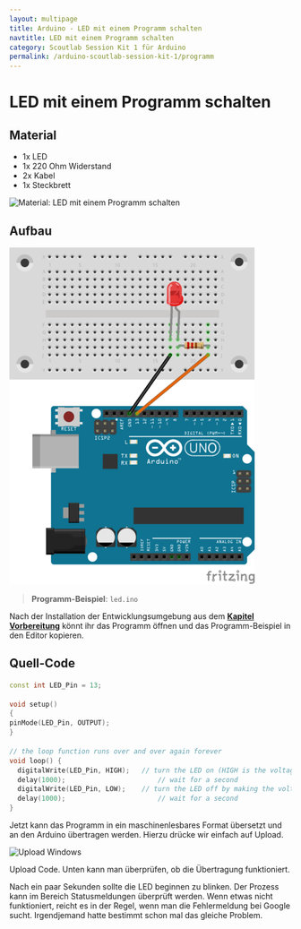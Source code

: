 ```yaml
---
layout: multipage
title: Arduino - LED mit einem Programm schalten
navtitle: LED mit einem Programm schalten
category: Scoutlab Session Kit 1 für Arduino
permalink: /arduino-scoutlab-session-kit-1/programm
---
```

# LED mit einem Programm schalten
## Material
* 1x LED
* 1x 220 Ohm Widerstand
* 2x Kabel
* 1x Steckbrett

![Material: LED mit einem Programm schalten](images/material_led1_arduino.png)

<div style="page-break-after: always;"></div>

## Aufbau
![Aufbau: LED mit einem Programm schalten](images/led2_arduiono_Steckplatine.png)


>**Programm-Beispiel**: `led.ino`

<div style="page-break-after: always;"></div>

Nach der Installation der Entwicklungsumgebung aus dem [**Kapitel Vorbereitung**](/arduino-scoutlab-session-kit-1/vorbereitung) könnt ihr das Programm öffnen und das Programm-Beispiel in den Editor kopieren.

## Quell-Code

```c++
const int LED_Pin = 13;

void setup()
{
pinMode(LED_Pin, OUTPUT);
}

// the loop function runs over and over again forever
void loop() {
  digitalWrite(LED_Pin, HIGH);   // turn the LED on (HIGH is the voltage level)
  delay(1000);                       // wait for a second
  digitalWrite(LED_Pin, LOW);    // turn the LED off by making the voltage LOW
  delay(1000);                       // wait for a second
}
```
Jetzt kann das Programm in ein maschinenlesbares Format übersetzt und an den Arduino übertragen werden. Hierzu drücke wir einfach auf Upload.

![Upload Windows](images/arduino_windows_blink_upload.png)

Upload Code. Unten kann man überprüfen, ob die Übertragung funktioniert.

Nach ein paar Sekunden sollte die LED beginnen zu blinken. Der Prozess kann im Bereich Statusmeldungen überprüft werden. Wenn etwas nicht funktioniert, reicht es in der Regel, wenn man die Fehlermeldung bei Google sucht. Irgendjemand hatte bestimmt schon mal das gleiche Problem.
